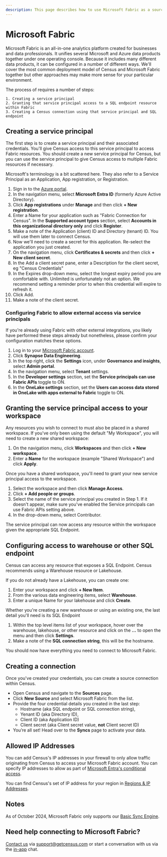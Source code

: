 ```yaml
---
description: This page describes how to use Microsoft Fabric as a source in Census.
---
```


# Microsoft Fabric

Microsoft Fabric is an all-in-one analytics platform created for businesses and data professionals. It unifies several Microsoft and Azure data products together under one operating console. Because it includes many different data products, it can be configured in a number of different ways. We'll cover the most common deployment model of Census and Microsoft Fabric together but other approaches may make more sense for your particular environment.

The process of requires a number of steps:

    1. Creating a service principal
    2. Granting that service principal access to a SQL endpoint resource within Fabric
    3. Creating a Census connection using that service principal and SQL endpoint

## Creating a service principal

The first step is to create a service principal and their associated credentials. You'll give Census access to this service principal to access Fabric resources. You should create a new service principal for Census, but you can use the service principal to give Census access to multiple Fabric resources if necessary.

Microsoft's terminology is a bit scattered here. They also refer to a Service Principal as an Application, App registration, or Registration.

1. Sign in to the [Azure portal](https://portal.azure.com/).
2. In the navigation menu, select **Microsoft Entra ID** (formerly Azure Active Directory).
3. Click **App registrations** under **Manage** and then click **+ New registration**.
4. Enter a Name for your application such as "Fabric Connection for Census". In the **Supported account types** section, select **Accounts in this organizational directory only** and click **Register**.
5. Make a note of the Application (client) ID and Directory (tenant) ID. You will use them later to connect Census.
6. Now we'll need to create a secret for this application. Re-select the application you just created.
7. On the navigation menu, click **Certificates & secrets** and then click **+ New client secret**.
8. In the Add a client secret pane, enter a Description for the client secret, eg "Census Credentials"
9. In the Expires drop-down menu, select the longest expiry period you are comfortable with. Unlimited is unfortunately not an option. We recommend setting a reminder prior to when this credential will expire to refresh it.
10. Click Add.
11. Make a note of the client secret.

### Configuring Fabric to allow external access via service principals
If you're already using Fabric with other external integrations, you likely have performed these steps already but nonetheless, please confirm your configuration matches these options.

1. Log in to your [Microsoft Fabric account](https://app.fabric.microsoft.com/home).
2. Click **Synapse Data Engineering**.
3. In the top right, click the **Settings** icon, under **Governance and insights**, select **Admin portal**.
4. In the navigation menu, select **Tenant** settings.
5. In the **Developer settings** section, set the **Service principals can use Fabric APIs** toggle to ON.
6. In the **OneLake settings** section, set the **Users can access data stored in OneLake with apps external to Fabric** toggle to ON.

## Granting the service principal access to your workspace

Any resources you wish to connect to must also be placed in a shared workspace. If you've only been using the default "My Workspace", you will need to create a new shared workspace:

1. On the navigation menu, click **Workspaces** and then click **+ New workspace**.
2. Enter a **Name** for the workspace (example "Shared Workspace") and click **Apply**.

Once you have a shared workspace, you'll need to grant your new service principal access to the workspace.

1. Select the workspace and then click **Manage Access**.
2. Click **+ Add people or groups**.
3. Select the name of the service principal you created in Step 1. If it doesn't appear, make sure you've enabled the Service principals can use Fabric APIs setting above.
4. In the drop-down menu, select Contributor.

The service principal can now access any resource within the workspace given the appropriate SQL Endpoint.

## Configuring access to warehouse or other SQL endpoint

Census can access any resource that exposes a SQL Endpoint. Census recommends using a Warehouse resource or Lakehouse.

If you do not already have a Lakehouse, you can create one:
1. Enter your workspace and click **+ New Item**.
2. From the various data engineering items, select **Warehouse**.
3. Enter a unique Name for your lakehouse and click **Create**.

Whether you're creating a new warehouse or using an existing one, the last detail you'll need is its SQL Endpoint
1. Within the top level items list of your workspace, hover over the warehouse, lakehouse, or other resource and click on the **...** to open the menu and then click **Settings**.
2. Make a note of the **SQL connection string**, this will be the hostname.

You should now have everything you need to connect to Microsoft Fabric.

## Creating a connection

Once you've created your credentials, you can create a source connection within Census.

* Open Census and navigate to the **Sources** page.
* Click **New Source** and select Microsoft Fabric from the list.
* Provide the four credential details you created in the last step:
  * Hostname (aka SQL endpoint or SQL connection string),
  * Yenant ID (aka Directory ID),
  * Client ID (aka Application ID)
  * Client secret (aka Client secret value, __not__ Client secret ID)
* You’re all set! Head over to the **Syncs** page to activate your data.

## Allowed IP Addresses

You can add Census's IP addresses in your firewall to only allow traffic originating from Census to access your Microsoft Fabric account. You can specify IP addresses to allow as part of [Microsoft Entra's conditional access](https://learn.microsoft.com/en-us/fabric/security/protect-inbound-traffic#entra-conditional-access).

You can find Census's set of IP address for your region in [Regions & IP Addresses](../basics/security-and-privacy/regions-and-ip-addresses.md#ip-addresses).

## Notes

As of October 2024, Microsoft Fabric only supports our [Basic Sync Engine](overview.md#sync-engines).

## Need help connecting to Microsoft Fabric?

[Contact us](mailto:support@getcensus.com) via support@getcensus.com or start a conversation with us via the [in-app](https://app.getcensus.com) chat.
